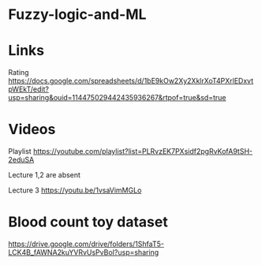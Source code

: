 # Fuzzy-logic-and-ML

# Links

Rating https://docs.google.com/spreadsheets/d/1bE9kOw2Xy2XklrXoT4PXrlEDxvtpWEkT/edit?usp=sharing&ouid=114475029442435936267&rtpof=true&sd=true

# Videos

Playlist https://youtube.com/playlist?list=PLRvzEK7PXsidf2pgRvKofA9tSH-2eduSA

Lecture 1,2 are absent

Lecture 3 https://youtu.be/1vsaVimMGLo

# Blood count toy dataset

https://drive.google.com/drive/folders/1ShfaT5-LCK4B_fAWNA2kuYVRvUsPvBoI?usp=sharing
